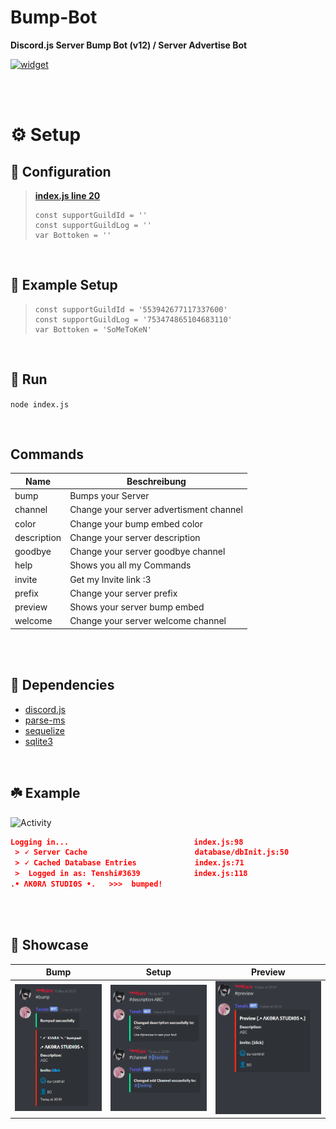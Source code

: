 # Bump-Bot
**Discord.js Server Bump Bot (v12) / Server Advertise Bot**

[![widget](https://discord.com/api/guilds/553942677117337600/widget.png?style=banner2)](https://discord.gg/Emk2udJ)

<br/><br />

# ⚙️ Setup
## 🔧 Configuration
> **[index.js  line 20](https://github.com/DragonCat4012/Bump-Bot/blob/main/index.js#L20)**
> ```JS
> const supportGuildId = ''
> const supportGuildLog = ''
> var Bottoken = ''
> ```

<br />

## 🤖 Example Setup
> ```JS
> const supportGuildId = '553942677117337600'
> const supportGuildLog = '753474865104683110'
> var Bottoken = 'SoMeToKeN'
> ```

<br />

## 🌿 Run
```node index.js```

<br />

## Commands
|  Name         | Beschreibung                              |
| ------------- | ----------------------------------------- |
| bump          | Bumps your Server                         |
| channel       | Change your server advertisment channel   |
| color         | Change your bump embed color              |
| description   | Change your server description            |
| goodbye       | Change your server goodbye channel        |
| help          | Shows you all my Commands                 |
| invite        | Get my Invite link :3                     |
| prefix        | Change your server prefix                 |
| preview       | Shows your server bump embed              |
| welcome       | Change your server welcome channel        |


<br />
<br />

## 🍂 Dependencies
* [discord.js](https://www.npmjs.com/package/discord.js)
* [parse-ms](https://www.npmjs.com/package/parse-ms)
* [sequelize](https://www.npmjs.com/package/sequelize)
* [sqlite3](https://www.npmjs.com/package/sqlite3)

<br />

## ☘️ Example
![Activity](examples/status.png)

```json
Logging in...                            index.js:98
 > 🗸 Server Cache                        database/dbInit.js:50
 > 🗸 Cached Database Entries             index.js:71
 >  Logged in as: Tenshi#3639            index.js:118
.• ΛΚΘRΛ SΤUDΙΘS •.   >>>  bumped!
```

<br /><br />

## 📸 Showcase
| Bump | Setup | Preview|
| - | - | -|
|![Bump Message](examples/bump.png)|![Set Your Add](examples/setup.png)|![Check Your Add](examples/preview.png)|

